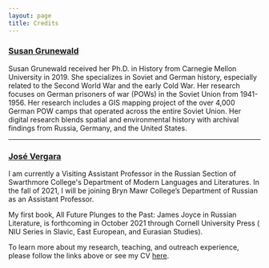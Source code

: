 ```yaml
---
layout: page
title: Credits
---
```


### [Susan Grunewald](https://www.worldhistory.pitt.edu/people/susan-grunewald) 

Susan Grunewald received her Ph.D. in History from Carnegie Mellon University in 2019. She specializes in Soviet and German history, especially related to the Second World War and the early Cold War. Her research focuses on German prisoners of war (POWs) in the Soviet Union from 1941-1956. Her research includes a GIS mapping project of the over 4,000 German POW camps that operated across the entire Soviet Union. Her digital research blends spatial and environmental history with archival findings from Russia, Germany, and the United States.

---

### [José Vergara](https://josevergara.net/)

I am currently a Visiting Assistant Professor in the Russian Section of Swarthmore College's Department of Modern Languages and Literatures. In the fall of 2021, I will be joining Bryn Mawr College’s Department of Russian as an Assistant Professor.

My first book, All Future Plunges to the Past: James Joyce in Russian Literature, is forthcoming in October 2021 through Cornell University Press ( NIU Series in Slavic, East European, and Eurasian Studies).

To learn more about my research, teaching, and outreach experience, please follow the links above or see my CV [here](https://josevergara.net/s/CV-Jose-Vergara-May-2021.pdf).


